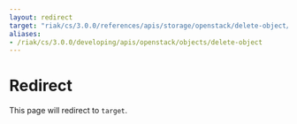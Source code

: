 ```yaml
---
layout: redirect
target: "riak/cs/3.0.0/references/apis/storage/openstack/delete-object/"
aliases:
- /riak/cs/3.0.0/developing/apis/openstack/objects/delete-object
---
```


# Redirect

This page will redirect to `target`.
